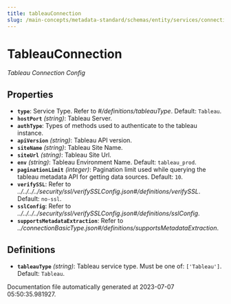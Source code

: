 ```yaml
---
title: tableauConnection
slug: /main-concepts/metadata-standard/schemas/entity/services/connections/dashboard/tableauconnection
---
```


# TableauConnection

*Tableau Connection Config*

## Properties

- **`type`**: Service Type. Refer to *#/definitions/tableauType*. Default: `Tableau`.
- **`hostPort`** *(string)*: Tableau Server.
- **`authType`**: Types of methods used to authenticate to the tableau instance.
- **`apiVersion`** *(string)*: Tableau API version.
- **`siteName`** *(string)*: Tableau Site Name.
- **`siteUrl`** *(string)*: Tableau Site Url.
- **`env`** *(string)*: Tableau Environment Name. Default: `tableau_prod`.
- **`paginationLimit`** *(integer)*: Pagination limit used while querying the tableau metadata API for getting data sources. Default: `10`.
- **`verifySSL`**: Refer to *../../../../security/ssl/verifySSLConfig.json#/definitions/verifySSL*. Default: `no-ssl`.
- **`sslConfig`**: Refer to *../../../../security/ssl/verifySSLConfig.json#/definitions/sslConfig*.
- **`supportsMetadataExtraction`**: Refer to *../connectionBasicType.json#/definitions/supportsMetadataExtraction*.
## Definitions

- **`tableauType`** *(string)*: Tableau service type. Must be one of: `['Tableau']`. Default: `Tableau`.


Documentation file automatically generated at 2023-07-07 05:50:35.981927.
